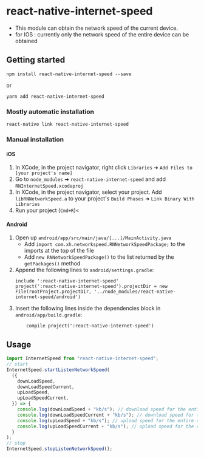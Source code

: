 # react-native-internet-speed

- This module can obtain the network speed of the current device.
- for IOS : currently only the network speed of the entire device can be obtained

## Getting started

`npm install react-native-internet-speed --save`

or

`yarn add react-native-internet-speed`

### Mostly automatic installation

`react-native link react-native-internet-speed`

### Manual installation

#### iOS

1. In XCode, in the project navigator, right click `Libraries` ➜ `Add Files to [your project's name]`
2. Go to `node_modules` ➜ `react-native-internet-speed` and add `RNInternetSpeed.xcodeproj`
3. In XCode, in the project navigator, select your project. Add `libRNNetworkSpeed.a` to your project's `Build Phases` ➜ `Link Binary With Libraries`
4. Run your project (`Cmd+R`)<

#### Android

1. Open up `android/app/src/main/java/[...]/MainActivity.java`
   - Add `import com.xh.networkspeed.RNNetworkSpeedPackage;` to the imports at the top of the file
   - Add `new RNNetworkSpeedPackage()` to the list returned by the `getPackages()` method
2. Append the following lines to `android/settings.gradle`:
   ```
   include ':react-native-internet-speed'
   project(':react-native-internet-speed').projectDir = new File(rootProject.projectDir, '../node_modules/react-native-internet-speed/android')
   ```
3. Insert the following lines inside the dependencies block in `android/app/build.gradle`:
   ```
       compile project(':react-native-internet-speed')
   ```

## Usage

```javascript
import InternetSpeed from "react-native-internet-speed";
// start
InternetSpeed.startListenNetworkSpeed(
  ({
    downLoadSpeed,
    downLoadSpeedCurrent,
    upLoadSpeed,
    upLoadSpeedCurrent,
  }) => {
    console.log(downLoadSpeed + "kb/s"); // download speed for the entire device The download speed of the entire device
    console.log(downLoadSpeedCurrent + "kb/s"); // download speed for the current app The download speed of the current app (currently can only be used on Android)
    console.log(upLoadSpeed + "kb/s"); // upload speed for the entire device The upload speed of the entire device
    console.log(upLoadSpeedCurrent + "kb/s"); // upload speed for the current app The upload speed of the current app (currently can only be used on Android)
  }
);
// stop
InternetSpeed.stopListenNetworkSpeed();
```
